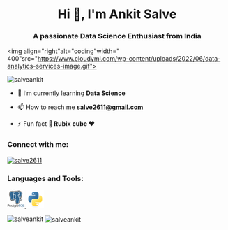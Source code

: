 <h1 align="center">Hi 👋, I'm Ankit Salve</h1>
<h3 align="center">A passionate Data Science Enthusiast from India</h3>

<img align="right"alt="coding"width=" 400"src="https://www.cloudyml.com/wp-content/uploads/2022/06/data-analytics-services-image.gif">

<p align="left"> <img src="https://komarev.com/ghpvc/?username=salveankit&label=Profile%20views&color=0e75b6&style=flat" alt="salveankit" /> </p>

- 🌱 I’m currently learning **Data Science**

- 📫 How to reach me **salve2611@gmail.com**

- ⚡ Fun fact **🎲 Rubix cube ❤**

<h3 align="left">Connect with me:</h3>
<p align="left">
<a href="https://www.hackerrank.com/salve2611" target="blank"><img align="center" src="https://raw.githubusercontent.com/rahuldkjain/github-profile-readme-generator/master/src/images/icons/Social/hackerrank.svg" alt="salve2611" height="30" width="40" /></a>
</p>

<h3 align="left">Languages and Tools:</h3>
<p align="left"> <a href="https://www.postgresql.org" target="_blank" rel="noreferrer"> <img src="https://raw.githubusercontent.com/devicons/devicon/master/icons/postgresql/postgresql-original-wordmark.svg" alt="postgresql" width="40" height="40"/> </a> <a href="https://www.python.org" target="_blank" rel="noreferrer"> <img src="https://raw.githubusercontent.com/devicons/devicon/master/icons/python/python-original.svg" alt="python" width="40" height="40"/> </a> </p>

<p><img align="left" src="https://github-readme-stats.vercel.app/api/top-langs?username=salveankit&show_icons=true&locale=en&layout=compact" alt="salveankit" /></p>

<p>&nbsp;<img align="center" src="https://github-readme-stats.vercel.app/api?username=salveankit&show_icons=true&locale=en" alt="salveankit" /></p>
